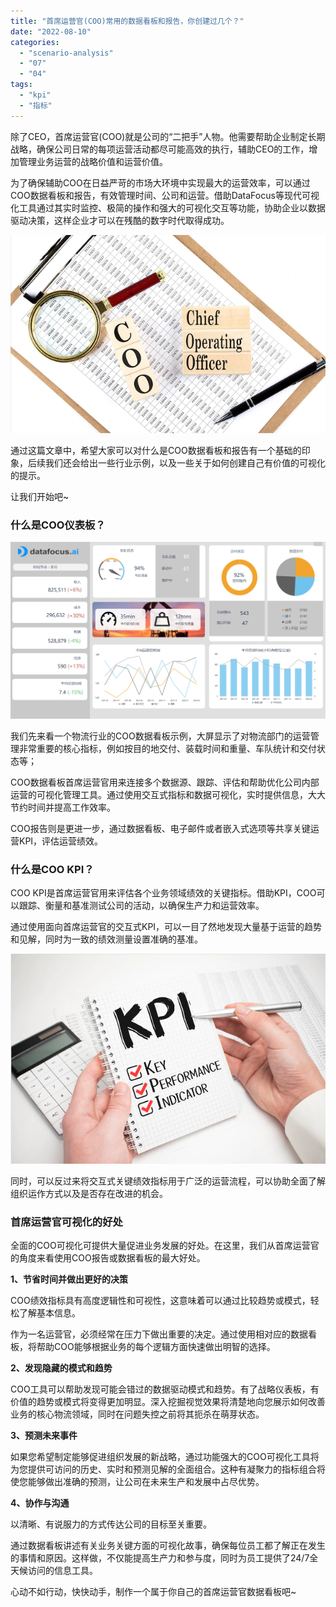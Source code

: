 ```yaml
---
title: "首席运营官(COO)常用的数据看板和报告，你创建过几个？"
date: "2022-08-10"
categories: 
  - "scenario-analysis"
  - "07"
  - "04"
tags: 
  - "kpi"
  - "指标"
---
```


除了CEO，首席运营官(COO)就是公司的“二把手”人物。他需要帮助企业制定长期战略，确保公司日常的每项运营活动都尽可能高效的执行，辅助CEO的工作，增加管理业务运营的战略价值和运营价值。

为了确保辅助COO在日益严苛的市场大环境中实现最大的运营效率，可以通过COO数据看板和报告，有效管理时间、公司和运营。借助DataFocus等现代可视化工具通过其实时监控、极简的操作和强大的可视化交互等功能，协助企业以数据驱动决策，这样企业才可以在残酷的数字时代取得成功。

![COO.png](images/1660135175-coo-png.png)

通过这篇文章中，希望大家可以对什么是COO数据看板和报告有一个基础的印象，后续我们还会给出一些行业示例，以及一些关于如何创建自己有价值的可视化的提示。

让我们开始吧~

### **什么是COO仪表板？**

![01交通运输大屏.png](images/1660135178-01-png.png)

我们先来看一个物流行业的COO数据看板示例，大屏显示了对物流部门的运营管理非常重要的核心指标，例如按目的地交付、装载时间和重量、车队统计和交付状态等；

COO数据看板首席运营官用来连接多个数据源、跟踪、评估和帮助优化公司内部运营的可视化管理工具。通过使用交互式指标和数据可视化，实时提供信息，大大节约时间并提高工作效率。

COO报告则是更进一步，通过数据看板、电子邮件或者嵌入式选项等共享关键运营KPI，评估运营绩效。

### **什么是COO KPI？**

COO KPI是首席运营官用来评估各个业务领域绩效的关键指标。借助KPI，COO可以跟踪、衡量和基准测试公司的活动，以确保生产力和运营效率。

通过使用面向首席运营官的交互式KPI，可以一目了然地发现大量基于运营的趋势和见解，同时为一致的绩效测量设置准确的基准。

![KPI.png](images/1660135186-kpi-png.png)

同时，可以反过来将交互式关键绩效指标用于广泛的运营流程，可以协助全面了解组织运作方式以及是否存在改进的机会。

### **首席运营官可视化的好处**

全面的COO可视化可提供大量促进业务发展的好处。在这里，我们从首席运营官的角度来看使用COO报告或数据看板的最大好处。

**1、节省时间并做出更好的决策**

COO绩效指标具有高度逻辑性和可视性，这意味着可以通过比较趋势或模式，轻松了解基本信息。

作为一名运营官，必须经常在压力下做出重要的决定。通过使用相对应的数据看板，将帮助COO能够根据业务的每个逻辑方面快速做出明智的选择。

**2、发现隐藏的模式和趋势**

COO工具可以帮助发现可能会错过的数据驱动模式和趋势。有了战略仪表板，有价值的趋势或模式将变得更加明显。深入挖掘视觉效果将清楚地向您展示如何改善业务的核心物流领域，同时在问题失控之前将其扼杀在萌芽状态。

**3、预测未来事件**

如果您希望制定能够促进组织发展的新战略，通过功能强大的COO可视化工具将为您提供可访问的历史、实时和预测见解的全面组合。这种有凝聚力的指标组合将使您能够做出准确的预测，让公司在未来生产和发展中占尽优势。

**4、协作与沟通**

以清晰、有说服力的方式传达公司的目标至关重要。

通过数据看板讲述有关业务关键方面的可视化故事，确保每位员工都了解正在发生的事情和原因。这样做，不仅能提高生产力和参与度，同时为员工提供了24/7全天候访问的信息工具。

心动不如行动，快快动手，制作一个属于你自己的首席运营官数据看板吧~
